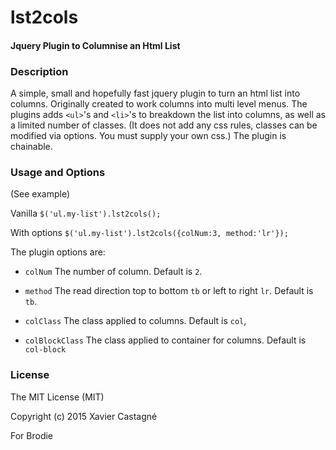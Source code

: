 # lst2cols

#### Jquery Plugin to Columnise an Html List

### Description

A simple, small and hopefully fast jquery plugin to turn an html list into columns. Originally created to work columns into 
multi level menus. The plugins adds `<ul>`'s and `<li>`'s to breakdown the list into columns, as well as a limited number of classes.
 (It does not add any css rules, classes can be modified via options. You must supply your own css.)
 The plugin is chainable. 


### Usage and Options

(See example)

Vanilla ` $('ul.my-list').lst2cols(); `

With options ` $('ul.my-list').lst2cols({colNum:3, method:'lr'}); `

The plugin options are:

* `colNum` The number of column. Default is `2`.

* `method` The read direction top to bottom `tb` or left to right `lr`. Default is `tb`.

* `colClass` The class applied to columns. Default is `col`,
            
* `colBlockClass` The class applied to container for columns. Default is `col-block`

### License

The MIT License (MIT)

Copyright (c) 2015 Xavier Castagné

For Brodie